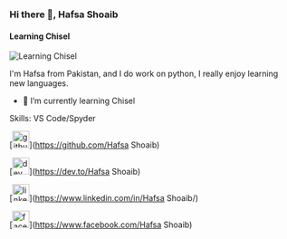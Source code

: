 ### Hi there 👋, Hafsa Shoaib
#### Learning Chisel
![Learning Chisel](https://forkdrop.io/images/article/github-banner@0,5x.png)

I'm Hafsa from Pakistan, and I do work on python, I really enjoy learning new languages.
- 🌱 I’m currently learning Chisel 

Skills: VS Code/Spyder
 
[<img src='https://cdn.jsdelivr.net/npm/simple-icons@3.0.1/icons/github.svg' alt='github' height='30'>](https://github.com/Hafsa Shoaib) 

[<img src='https://cdn.jsdelivr.net/npm/simple-icons@3.0.1/icons/dev-dot-to.svg' alt='dev' height='30'>](https://dev.to/Hafsa Shoaib) 

[<img src='https://cdn.jsdelivr.net/npm/simple-icons@3.0.1/icons/linkedin.svg' alt='linkedin' height='30'>](https://www.linkedin.com/in/Hafsa Shoaib/)  

[<img src='https://cdn.jsdelivr.net/npm/simple-icons@3.0.1/icons/facebook.svg' alt='facebook' height='30'>](https://www.facebook.com/Hafsa Shoaib)  


